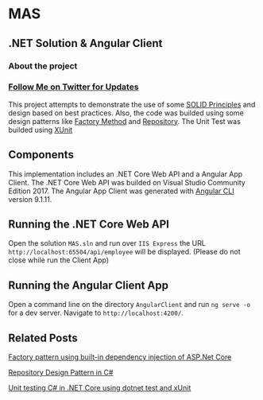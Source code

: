 # MAS
## .NET Solution & Angular Client 
### About the project  
### [Follow Me on Twitter for Updates](https://twitter.com/intent/follow?screen_name=deagosb&tw_p=followbutton)

This project attempts to demonstrate the use of some [SOLID Principles](https://medium.com/backticks-tildes/the-s-o-l-i-d-principles-in-pictures-b34ce2f1e898) and design based on best practices.
Also, the code was builded using some design patterns like [Factory Method](https://code-maze.com/factory-method/) and [Repository](https://code-maze.com/net-core-web-development-part4/). 
The Unit Test was builded using [XUnit](https://xunit.github.io/) 


## Components 

This implementation includes an .NET Core Web API and a Angular App Client. 
The .NET Core Web API was builded on Visual Studio Community Edition 2017.
The Angular App Client was generated with [Angular CLI](https://github.com/angular/angular-cli) version 9.1.11.
## Running the .NET Core Web API
Open the solution `MAS.sln` and run over `IIS Express` the URL `http://localhost:65504/api/employee` will be displayed. (Please do not close while run the Client App) 
## Running the Angular Client App
Open a command line on the directory `AngularClient` and run `ng serve -o` for a dev server. Navigate to `http://localhost:4200/`. 



## Related Posts
[Factory pattern using built-in dependency injection of ASP.Net Core](https://medium.com/@mailbox.viksharma/factory-pattern-using-built-in-dependency-injection-of-asp-net-core-f91bd3b58665)

[Repository Design Pattern in C#](https://dotnettutorials.net/lesson/repository-design-pattern-csharp/)

[Unit testing C# in .NET Core using dotnet test and xUnit](https://docs.microsoft.com/en-us/dotnet/core/testing/unit-testing-with-dotnet-test)
